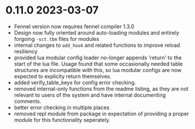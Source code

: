 # 0.11.0 2023-03-07
 
 * Fennel version now requires fennel compiler 1.3.0
 * Design now fully oriented around auto-loading modules and entirely forgoing `-sct.tbm` files for modules
 * internal changes to `add_hook` and related functions to improve reload resiliency
 * provided lua modular config loader no-longer appends 'return' to the start of the lua file. Usage found that some occasionally needed table structures are incompatible with this, so lua modular configs are now expected to explicity return themselves.
 * added verify_table_keys for config error checking.
 * removed internal-only functions from the readme listing, as they are not relevant to users of the system and have internal documenting comments.
 * better error checking in multiple places
 * removed repl module from package in expectation of providing a proper module for this functionality seperately.
